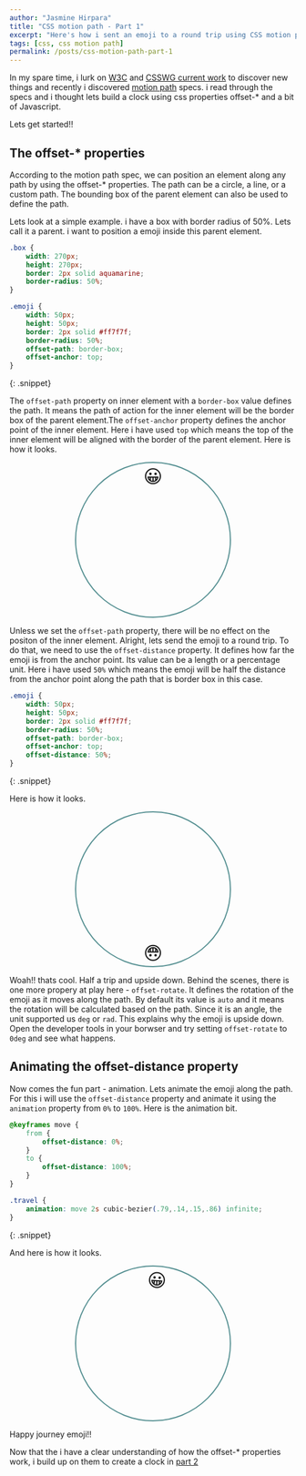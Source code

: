 ```yaml
---
author: "Jasmine Hirpara"
title: "CSS motion path - Part 1"
excerpt: "Here's how i sent an emoji to a round trip using CSS motion path"
tags: [css, css motion path]
permalink: /posts/css-motion-path-part-1
---
```


In my spare time, i lurk on <a href="https://www.w3.org" target="_blank">W3C</a> and <a href="https://www.w3.org/Style/CSS/current-work" target="_blank">CSSWG current work</a> to discover new things and recently i discovered <a href="https://www.w3.org/TR/motion-1" target="_blank">motion path</a> specs. i read through the specs and i thought lets build a clock using css properties offset-* and a bit of Javascript.

Lets get started!!

## The offset-* properties

According to the motion path spec, we can position an element along any path by using the offset-* properties. The path can be a circle, a line, or a custom path. The bounding box of the parent element can also be used to define the path.

Lets look at a simple example. i have a box with border radius of 50%. Lets call it a parent. i want to position a emoji inside this parent element.

```css
.box {
    width: 270px;
    height: 270px;
    border: 2px solid aquamarine;
    border-radius: 50%;
}

.emoji {
    width: 50px;
    height: 50px;
    border: 2px solid #ff7f7f;
    border-radius: 50%;
    offset-path: border-box;
    offset-anchor: top;
}
```
{: .snippet}

The `offset-path` property on inner element with a `border-box` value defines the path. It means the path of action for the inner element will be the border box of the parent element.The `offset-anchor` property defines the anchor point of the inner element. Here i have used `top` which means the top of the inner element will be aligned with the border of the parent element. Here is how it looks.

<style>
    .box {
        width: 270px;
        height: 270px;
        border: 2px solid #569092;
        border-radius: 50%;
        margin: auto;
    }

    .emoji {
        display: inline-flex;
        justify-content: center;
        align-items: center;
        font-size: 2rem;
        width: 50px;
        height: 50px;
        offset-path: border-box;
        offset-anchor: top;
    }
</style>

<div class="box">
    <div class="emoji">😀</div>
</div>

Unless we set the `offset-path` property, there will be no effect on the positon of the inner element. Alright, lets send the emoji to a round trip. To do that, we need to use the `offset-distance` property. It defines how far the emoji is from the anchor point. Its value can be a length or a percentage unit. Here i have used `50%` which means the emoji will be half the distance from the anchor point along the path that is border box in this case.

```css
.emoji {
    width: 50px;
    height: 50px;
    border: 2px solid #ff7f7f;
    border-radius: 50%;
    offset-path: border-box;
    offset-anchor: top;
    offset-distance: 50%;
}
```
{: .snippet}

Here is how it looks.

<style>
    .distance {
        offset-distance: 50%;
    }
</style>

<div class="box">
    <div class="emoji distance">😀</div>
</div>

Woah!! thats cool. Half a trip and upside down. Behind the scenes, there is one more propery at play here - `offset-rotate`. It defines the rotation of the emoji as it moves along the path. By default its value is `auto` and it means the rotation will be calculated based on the path. Since it is an angle, the unit supported us `deg` or `rad`. This explains why the emoji is upside down. Open the developer tools in your borwser and try setting `offset-rotate` to `0deg` and see what happens.

## Animating the offset-distance property

Now comes the fun part - animation. Lets animate the emoji along the path. For this i will use the `offset-distance` property and animate it using the `animation` property from `0%` to `100%`. Here is the animation bit.

```css
@keyframes move {
    from {
        offset-distance: 0%;
    }
    to {
        offset-distance: 100%;
    }
}

.travel {
    animation: move 2s cubic-bezier(.79,.14,.15,.86) infinite;
}
```
{: .snippet}

And here is how it looks.

<style>
    @keyframes move {
        from {
            offset-distance: 0%;
        }
        to {
            offset-distance: 100%;
        }
    }
    .travel {
        animation: move 2s cubic-bezier(.79,.14,.15,.86) infinite;
    }
</style>

<div class="box">
    <div class="emoji travel">😀</div>
</div>

Happy journey emoji!!

Now that the i have a clear understanding of how the offset-* properties work, i build up on them to create a clock in [part 2](/posts/css-motion-path-part-1)
